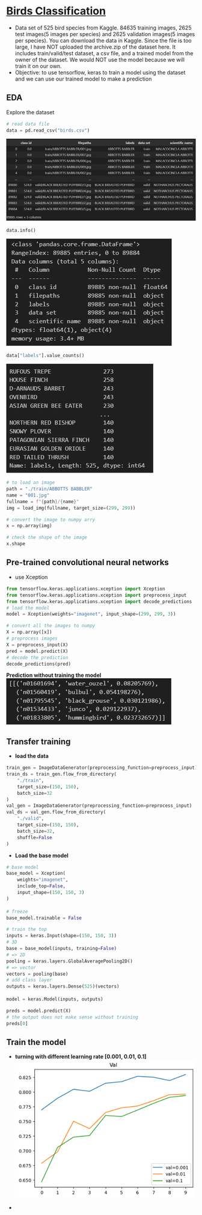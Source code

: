 # [Birds Classification](https://www.kaggle.com/datasets/gpiosenka/100-bird-species/data)

- Data set of 525 bird species from Kaggle. 84635 training images, 2625 test images(5 images per species) and 2625 validation images(5 images per species). You can download the data in Kaggle. Since the file is too large, I have NOT uploaded the archive.zip of the dataset here. It includes train/valid/test dataset, a csv file, and a trained model from the owner of the dataset. We would NOT use the model because we will train it on our own.
- Objective: to use tensorflow, keras to train a model using the dataset and we can use our trained model to make a prediction

## EDA
Explore the dataset
```python
# read data file
data = pd.read_csv("birds.csv")
```
![data1](./photos/data1.png)

```python
data.info()
```
![data2](./photos/data2.png)

```python
data["labels"].value_counts()
```
![data3](./photos/data3.png)

```python
# to load an image
path = "./train/ABBOTTS BABBLER"
name = "001.jpg"
fullname = f"{path}/{name}"
img = load_img(fullname, target_size=(299, 299))
```
```python
# convert the image to numpy arry
x = np.array(img)
```

```python
# check the shape of the image
x.shape
```

## Pre-trained convolutional neural networks
- use Xception

```python
from tensorflow.keras.applications.xception import Xception
from tensorflow.keras.applications.xception import preprocess_input
from tensorflow.keras.applications.xception import decode_predictions
# load the model
model = Xception(weights="imagenet", input_shape=(299, 299, 3))
```

```python
# convert all the images to numpy
X = np.array([x])
# preprocess images
X = preprocess_input(X)
pred = model.predict(X)
# decode the prediction
decode_predictions(pred)
```
**Prediction without training the model**
![prediction1](./photos/prediction1.png)

## Transfer training
- **load the data**
```python
train_gen = ImageDataGenerator(preprocessing_function=preprocess_input)
train_ds = train_gen.flow_from_directory(
    "./train",
    target_size=(150, 150),
    batch_size=32
)
val_gen = ImageDataGenerator(preprocessing_function=preprocess_input)
val_ds = val_gen.flow_from_directory(
    "./valid",
    target_size=(150, 150),
    batch_size=32,
    shuffle=False
)
```

- **Load the base model**
```python
# base model
base_model = Xception(
    weights="imagenet",
    include_top=False,
    input_shape=(150, 150, 3)
)

# freeze
base_model.trainable = False
```

```python
# train the top
inputs = keras.Input(shape=(150, 150, 3))
# 3D
base = base_model(inputs, training=False)
# => 2D
pooling = keras.layers.GlobalAveragePooling2D()
# => vector
vectors = pooling(base)
# add class layer
outputs = keras.layers.Dense(525)(vectors)

model = keras.Model(inputs, outputs)
```

```python
preds = model.predict(X)
# the output does not make sense without training
preds[0]
```

## Train the model
- **turning with different learning rate [0.001, 0.01, 0.1]**
![learningrate](photos/learningrate.png)

- 
